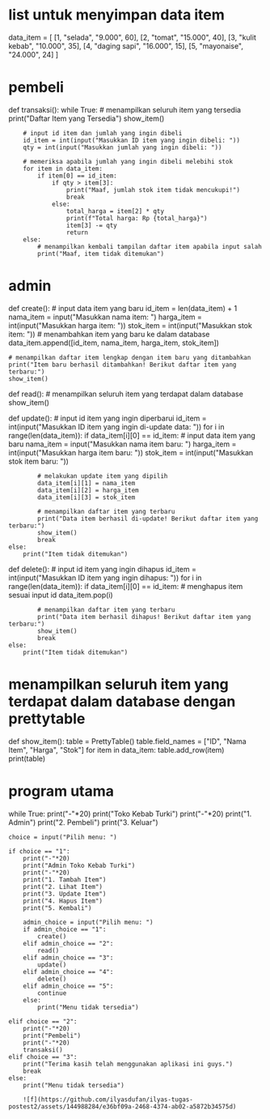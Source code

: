 # list untuk menyimpan data item
data_item = [
    [1, "selada", "9.000", 60],
    [2, "tomat", "15.000", 40],
    [3, "kulit kebab", "10.000", 35],
    [4, "daging sapi", "16.000", 15],
    [5, "mayonaise", "24.000", 24]
]


# pembeli
def transaksi():
    while True:
        # menampilkan seluruh item yang tersedia
        print("Daftar Item yang Tersedia")
        show_item()

        # input id item dan jumlah yang ingin dibeli
        id_item = int(input("Masukkan ID item yang ingin dibeli: "))
        qty = int(input("Masukkan jumlah yang ingin dibeli: "))

        # memeriksa apabila jumlah yang ingin dibeli melebihi stok
        for item in data_item:
            if item[0] == id_item:
                if qty > item[3]:
                    print("Maaf, jumlah stok item tidak mencukupi!")
                    break
                else:
                    total_harga = item[2] * qty
                    print(f"Total harga: Rp {total_harga}")
                    item[3] -= qty
                    return
        else:
            # menampilkan kembali tampilan daftar item apabila input salah
            print("Maaf, item tidak ditemukan")


# admin
def create():
    # input data item yang baru
    id_item = len(data_item) + 1
    nama_item = input("Masukkan nama item: ")
    harga_item = int(input("Masukkan harga item: "))
    stok_item = int(input("Masukkan stok item: "))
    # menambahkan item yang baru ke dalam database
    data_item.append([id_item, nama_item, harga_item, stok_item])

    # menampilkan daftar item lengkap dengan item baru yang ditambahkan
    print("Item baru berhasil ditambahkan! Berikut daftar item yang terbaru:")
    show_item()


def read():
    # menampilkan seluruh item yang terdapat dalam database
    show_item()


def update():
    # input id item yang ingin diperbarui
    id_item = int(input("Masukkan ID item yang ingin di-update data: "))
    for i in range(len(data_item)):
        if data_item[i][0] == id_item:
            # input data item yang baru
            nama_item = input("Masukkan nama item baru: ")
            harga_item = int(input("Masukkan harga item baru: "))
            stok_item = int(input("Masukkan stok item baru: "))

            # melakukan update item yang dipilih
            data_item[i][1] = nama_item
            data_item[i][2] = harga_item
            data_item[i][3] = stok_item

            # menampilkan daftar item yang terbaru
            print("Data item berhasil di-update! Berikut daftar item yang terbaru:")
            show_item()
            break
    else:
        print("Item tidak ditemukan")


def delete():
    # input id item yang ingin dihapus
    id_item = int(input("Masukkan ID item yang ingin dihapus: "))
    for i in range(len(data_item)):
        if data_item[i][0] == id_item:
            # menghapus item sesuai input id
            data_item.pop(i)

            # menampilkan daftar item yang terbaru
            print("Data item berhasil dihapus! Berikut daftar item yang terbaru:")
            show_item()
            break
    else:
        print("Item tidak ditemukan")


# menampilkan seluruh item yang terdapat dalam database dengan prettytable
def show_item():
    table = PrettyTable()
    table.field_names = ["ID", "Nama Item", "Harga", "Stok"]
    for item in data_item:
        table.add_row(item)
    print(table)


# program utama
while True:
    print("-"*20)
    print("Toko Kebab Turki")
    print("-"*20)
    print("1. Admin")
    print("2. Pembeli")
    print("3. Keluar")

    choice = input("Pilih menu: ")

    if choice == "1":
        print("-"*20)
        print("Admin Toko Kebab Turki")
        print("-"*20)
        print("1. Tambah Item")
        print("2. Lihat Item")
        print("3. Update Item")
        print("4. Hapus Item")
        print("5. Kembali")

        admin_choice = input("Pilih menu: ")
        if admin_choice == "1":
            create()
        elif admin_choice == "2":
            read()
        elif admin_choice == "3":
            update()
        elif admin_choice == "4":
            delete()
        elif admin_choice == "5":
            continue
        else:
            print("Menu tidak tersedia")

    elif choice == "2":
        print("-"*20)
        print("Pembeli")
        print("-"*20)
        transaksi()
    elif choice == "3":
        print("Terima kasih telah menggunakan aplikasi ini guys.")
        break
    else:
        print("Menu tidak tersedia")

        ![f](https://github.com/ilyasdufan/ilyas-tugas-postest2/assets/144988284/e36bf09a-2468-4374-ab02-a5872b34575d)


